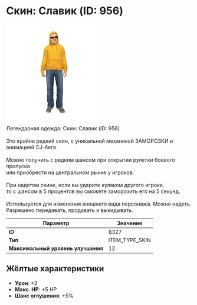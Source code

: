 # Скин: Славик (ID: 956)

![Item Image](../img/8327.webp?raw=true)

Легендарная одежда: Скин: Славик (ID: 956)<br><br>Это крайне редкий скин, с уникальной механикой ЗАМОРОЗКИ и анимацией CJ-бега.<br><br>Можно получить с редким шансом при открытии рулетки боевого пропуска<br>или приобрести на центральном рынке у игроков.<br><br>При надетом скине, если вы ударите кулаком другого игрока, <br>то с шансом в 5 процентов вы сможете заморозить его на 5 секунд.<br><br>Используется для изменения внешнего вида персонажа. Можно надеть.<br>Разрешено передавать, продавать и выкидывать.


| Параметр | Значение |
|----------|----------|
| **ID** | 8327 |
| **Тип** | ITEM_TYPE_SKIN |
| **Максимальный уровень улучшения** | 12 |

## Жёлтые характеристики

- **Урон**: +2
- **Макс. HP**: +5 HP
- **Шанс оглушения**: +5%

